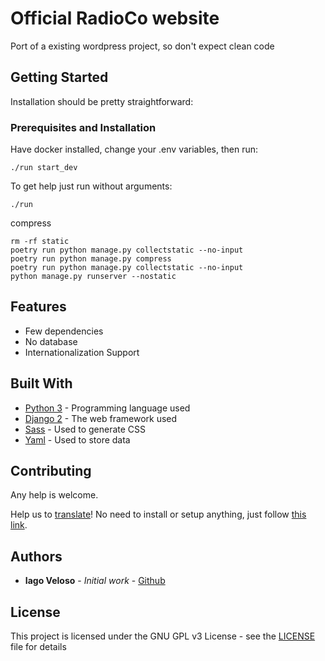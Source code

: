 # Official RadioCo website

Port of a existing wordpress project, so don't expect clean code

## Getting Started

Installation should be pretty straightforward:

### Prerequisites and Installation

Have docker installed, change your .env variables, then run:

```
./run start_dev
```

To get help just run without arguments:
```
./run
```

compress
```
rm -rf static
poetry run python manage.py collectstatic --no-input
poetry run python manage.py compress
poetry run python manage.py collectstatic --no-input
python manage.py runserver --nostatic
```

## Features

* Few dependencies
* No database
* Internationalization Support


## Built With

* [Python 3](https://www.python.org) - Programming language used
* [Django 2](https://www.djangoproject.com/) - The web framework used
* [Sass](https://sass-lang.com/) - Used to generate CSS
* [Yaml](http://yaml.org/) - Used to store data

## Contributing

Any help is welcome.

Help us to [translate](https://poeditor.com/join/project/wc3P8dCind)!
No need to install or setup anything, just follow [this link](https://poeditor.com/join/project/wc3P8dCind).

## Authors

* **Iago Veloso** - *Initial work* - [Github](https://github.com/iago1460/)

## License

This project is licensed under the GNU GPL v3 License - see the [LICENSE](LICENSE) file for details
